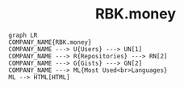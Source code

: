 <h1 align="center">RBK.money</h1>

```mermaid
graph LR
COMPANY_NAME{RBK.money}
COMPANY_NAME ---> U{Users} ---> UN[1]
COMPANY_NAME ---> R{Repositories} ---> RN[2]
COMPANY_NAME ---> G{Gists} ---> GN[2]
COMPANY_NAME ---> ML{Most Used<br>Languages}
ML --> HTML[HTML]
```
